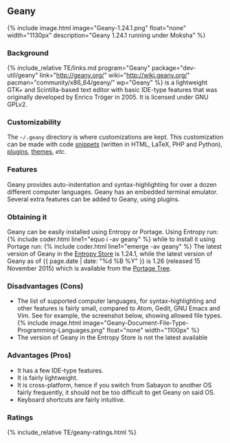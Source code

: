 ## Geany
{% include image.html image="Geany-1.24.1.png" float="none" width="1130px" description="Geany 1.24.1 running under Moksha" %}

### Background
{% include_relative TE/links.md program="Geany" package="dev-util/geany" link="http://geany.org/" wiki="http://wiki.geany.org/" pacman="community/x86_64/geany/" wp="Geany" %} is a lightweight GTK+ and Scintilla-based text editor with basic IDE-type features that was originally developed by Enrico Tr&ouml;ger in 2005. It is licensed under GNU GPLv2.

### Customizability
The `~/.geany` directory is where customizations are kept. This customization can be made with code [snippets](http://www.geany.org/Download/Extras) (written in HTML, LaTeX, PHP and Python), [plugins](http://www.geany.org/Support/Plugins), [themes](https://github.com/geany/geany-themes/), *etc*.

### Features
Geany provides auto-indentation and syntax-highlighting for over a dozen different computer languages. Geany has an embedded terminal emulator. Several extra features can be added to Geany, using plugins.

### Obtaining it
Geany can be easily installed using Entropy or Portage. Using Entropy run:
{% include coder.html line1="equo i -av geany" %}
while to install it using Portage run:
{% include coder.html line1="emerge -av geany" %}
The latest version of Geany in the [Entropy Store](https://packages.sabayon.org/show/geany,126394,sabayon-weekly,amd64,5,standard) is 1.24.1, while the latest version of Geany as of {{ page.date | date: "%d %B %Y" }} is 1.26 (released 15 November 2015) which is available from the [Portage Tree](https://packages.gentoo.org/packages/dev-util/geany).

### Disadvantages (Cons)
* The list of supported computer languages, for syntax-highlighting and other features is fairly small, compared to Atom, Gedit, GNU Emacs and Vim. See for example, the screenshot below, showing allowed file types.
{% include image.html image="Geany-Document-File-Type-Programming-Languages.png" float="none" width="1100px" %}
* The version of Geany in the Entropy Store is not the latest available

### Advantages (Pros)
* It has a few IDE-type features.
* It is fairly lightweight.
* It is cross-platform, hence if you switch from Sabayon to another OS fairly frequently, it should not be too difficult to get Geany on said OS.
* Keyboard shortcuts are fairly intuitive.

### Ratings
{% include_relative TE/geany-ratings.html %}
